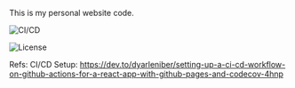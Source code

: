 This is my personal website code.

![CI/CD](https://github.com/gopinathsurendran/gopinathsurendran.github.io/workflows/CI/CD/badge.svg)

![License](https://img.shields.io/github/license/gopinathsurendran/gopinathsurendran.github.io)


Refs:
CI/CD Setup: https://dev.to/dyarleniber/setting-up-a-ci-cd-workflow-on-github-actions-for-a-react-app-with-github-pages-and-codecov-4hnp
